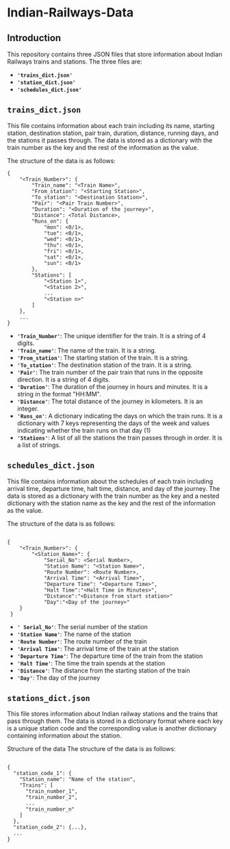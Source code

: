 # **Indian-Railways-Data**

## Introduction
This repository contains three JSON files that store information about Indian Railways trains and stations. The three files are:

- **`'trains_dict.json'`**
- **`'station_dict.json'`**
- **`'schedules_dict.json'`**

## `trains_dict.json`
This file contains information about each train including its name, starting station, destination station, pair train, duration, distance, running days, and the stations it passes through. The data is stored as a dictionary with the train number as the key and the rest of the information as the value.

The structure of the data is as follows:
```
{
    "<Train_Number>": {
        "Train_name": "<Train Name>",
        "From_station": "<Starting Station>",
        "To_station": "<Destination Station>",
        "Pair": "<Pair Train Number>",
        "Duration": "<Duration of the journey>",
        "Distance": <Total Distance>,
        "Runs_on": {
            "mon": <0/1>,
            "tue": <0/1>,
            "wed": <0/1>,
            "thu": <0/1>,
            "fri": <0/1>,
            "sat": <0/1>,
            "sun": <0/1>
        },
        "Stations": [
            "<Station 1>",
            "<Station 2>",
            ...
            "<Station n>"
        ]
    },
    ...
}

```


- **`'Train_Number'`**: The unique identifier for the train. It is a string of 4 digits.
- **`'Train_name'`**: The name of the train. It is a string.
- **`'From_station'`**: The starting station of the train. It is a string.
- **`'To_station'`**: The destination station of the train. It is a string.
- **`'Pair'`**: The train number of the pair train that runs in the opposite direction. It is a string of 4 digits.
- **`'Duration'`**: The duration of the journey in hours and minutes. It is a string in the format "HH:MM".
- **`'Distance'`**: The total distance of the journey in kilometers. It is an integer.
- **`'Runs_on'`**: A dictionary indicating the days on which the train runs. It is a dictionary with 7 keys representing the days of the week and values indicating whether the train runs on that day (1) 
- **`'Stations'`**: A list of all the stations the train passes through in order. It is a list of strings.
    
    
## `schedules_dict.json`
This file contains information about the schedules of each train including arrival time, departure time, halt time, distance, and day of the journey. The data is stored as a dictionary with the train number as the key and a nested dictionary with the station name as the key and the rest of the information as the value.

The structure of the data is as follows:

```

{
    "<Train_Number>": {
        "<Station_Name>": {
            "Serial_No": <Serial Number>,
            "Station Name": "<Station Name>",
            "Route Number": <Route Number>,
            "Arrival Time": "<Arrival Time>",
            "Departure Time": "<Departure Time>",
            "Halt Time":"<Halt Time in Minutes>",
            "Distance":"<Distance from start station>"
            "Day":"<Day of the journey>"
    }
 } 
 ```
- **`' Serial_No'`**: The serial number of the station
- **`'Station Name'`**: The name of the station
- **`'Route Number'`**: The route number of the train
- **`'Arrival Time'`**: The arrival time of the train at the station
- **`'Departure Time'`**: The departure time of the train from the station
- **`'Halt Time'`**: The time the train spends at the station
- **`'Distance'`**: The distance from the starting station of the train
- **`'Day'`**: The day of the journey

## `stations_dict.json`

This file stores information about Indian railway stations and the trains that pass through them. The data is stored in a dictionary format where each key is a unique station code and the corresponding value is another dictionary containing information about the station.

Structure of the data
The structure of the data is as follows:

```

{
  "station_code_1": {
    "Station_name": "Name of the station",
    "Trains": [
      "train_number_1",
      "train_number_2",
      ...
      "train_number_n"
    ]
  },
  "station_code_2": {...},
  ...
}
```
